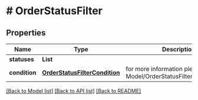 # # OrderStatusFilter


## Properties 


Name | Type | Description | Notes
------------ | ------------- | ------------- | -------------
**statuses**| **List<String>** |   | [optional]
**condition**| [**OrderStatusFilterCondition**](OrderStatusFilterCondition.md) |  for more information please, see Model/OrderStatusFilterCondition.php  | [optional] [default to OrderStatusFilterCondition.IN]


[[Back to Model list]](../../README.md#models) [[Back to API list]](../../README.md#endpoints) [[Back to README]](../../README.md)

